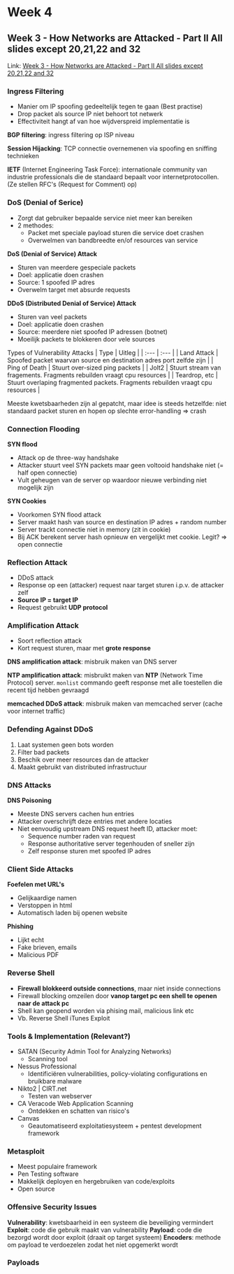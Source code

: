 # Week 4
## Week 3 - How Networks are Attacked - Part II All slides except 20,21,22 and 32
Link: [Week 3 - How Networks are Attacked - Part II
All slides except 20,21,22 and 32](https://learning.edx.org/course/course-v1:NYUx+CYB.NET.1+3T2020/block-v1:NYUx+CYB.NET.1+3T2020+type@sequential+block@2882471384284911aa2d9f522c50fffe)

### Ingress Filtering
- Manier om IP spoofing gedeeltelijk tegen te gaan (Best practise)
- Drop packet als source IP niet behoort tot netwerk
- Effectiviteit hangt af van hoe wijdverspreid implementatie is

**BGP filtering**: ingress filtering op ISP niveau

**Session Hijacking**: TCP connectie overnemenen via spoofing en sniffing technieken

**IETF** (Internet Engineering Task Force): internationale community van industrie professionals die de standaard bepaalt voor internetprotocollen. (Ze stellen RFC's (Request for Comment) op)

### DoS (Denial of Serice)
- Zorgt dat gebruiker bepaalde service niet meer kan bereiken
- 2 methodes:
    - Packet met speciale payload sturen die service doet crashen
    - Overwelmen van bandbreedte en/of resources van service

**DoS (Denial of Service) Attack**
- Sturen van meerdere gespeciale packets 
- Doel: applicatie doen crashen
- Source: 1 spoofed IP adres
- Overwelm target met absurde requests

**DDoS (Distributed Denial of Service) Attack**
- Sturen van veel packets
- Doel: applicatie doen crashen
- Source: meerdere niet spoofed IP adressen (botnet)
- Moeilijk packets te blokkeren door vele sources

Types of Vulnerability Attacks
| Type | Uitleg |
| :--- | :--- |
| Land Attack | Spoofed packet waarvan source en destination adres port zelfde zijn |
| Ping of Death | Stuurt over-sized ping packets |
| Jolt2 | Stuurt stream van fragements. Fragments rebuilden vraagt cpu resources |
| Teardrop, etc | Stuurt overlaping fragmented packets. Fragments rebuilden vraagt cpu resources |

Meeste kwetsbaarheden zijn al gepatcht, maar idee is steeds hetzelfde: niet standaard packet sturen en hopen op slechte error-handling => crash

### Connection Flooding
**SYN flood** 
- Attack op de three-way handshake
- Attacker stuurt veel SYN packets maar geen voltooid handshake niet (= half open connectie)
- Vult geheugen van de server op waardoor nieuwe verbinding niet mogelijk zijn

**SYN Cookies**
- Voorkomen SYN flood attack
- Server maakt hash van source en destination IP adres + random number
- Server trackt connectie niet in memory (zit in cookie)
- Bij ACK berekent server hash opnieuw en vergelijkt met cookie. Legit? => open connectie


### Reflection Attack
- DDoS attack
- Response op een (attacker) request naar target sturen i.p.v. de attacker zelf
- **Source IP = target IP**
- Request gebruikt **UDP protocol**

### Amplification Attack
- Soort reflection attack
- Kort request sturen, maar met **grote response**

**DNS amplification attack**: misbruik maken van DNS server

**NTP amplification attack**: misbruikt maken van **NTP** (Network Time Protocol) server. `monlist` commando geeft response met alle toestellen die recent tijd hebben gevraagd

**memcached DDoS attack**: misbruik maken van memcached server (cache voor internet traffic)


### Defending Against DDoS
1. Laat systemen geen bots worden
2. Filter bad packets
3. Beschik over meer resources dan de attacker
4. Maakt gebruikt van distributed infrastructuur


### DNS Attacks
**DNS Poisoning**
- Meeste DNS servers cachen hun entries
- Attacker overschrijft deze entries met andere locaties
- Niet eenvoudig upstream DNS request heeft ID, attacker moet:
    - Sequence number raden van request
    - Response authoritative server tegenhouden of sneller zijn
    - Zelf response sturen met spoofed IP adres


### Client Side Attacks

**Foefelen met URL's**
- Gelijkaardige namen
- Verstoppen in html
- Automatisch laden bij openen website

**Phishing**
- Lijkt echt
- Fake brieven, emails
- Malicious PDF

### Reverse Shell
- **Firewall blokkeerd outside connections**, maar niet inside connections
- Firewall blocking omzeilen door **vanop target pc een shell te openen naar de attack pc**
- Shell kan geopend worden via phising mail, malicious link etc
- Vb. Reverse Shell iTunes Exploit


### Tools & Implementation (Relevant?)
- SATAN (Security Admin Tool for Analyzing Networks)
    - Scanning tool
- Nessus Professional
    - Identificiëren vulnerabilities, policy-violating configurations en bruikbare malware
- Nikto2 | CIRT.net
    - Testen van webserver
- CA Veracode Web Application Scanning
    - Ontdekken en schatten van risico's
- Canvas
    - Geautomatiseerd exploitatiesysteem + pentest development framework

### Metasploit
- Meest populaire framework
- Pen Testing software
- Makkelijk deployen en hergebruiken van code/exploits
- Open source


### Offensive Security Issues
**Vulnerability**: kwetsbaarheid in een systeem die beveiliging vermindert
**Exploit**: code die gebruik maakt van vulnerability
**Payload**: code die bezorgd wordt door exploit (draait op target systeem)
**Encoders**: methode om payload te verdoezelen zodat het niet opgemerkt wordt


### Payloads
